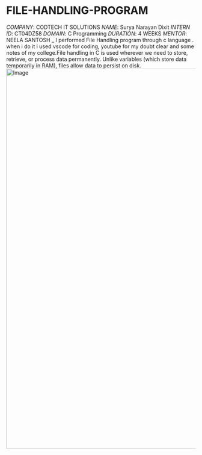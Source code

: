 # FILE-HANDLING-PROGRAM
*COMPANY*: CODTECH IT SOLUTIONS
*NAME*: Surya Narayan Dixit
*INTERN ID*: CT04DZ58
*DOMAIN*: C Programming
*DURATION*: 4 WEEKS
*MENTOR*: NEELA SANTOSH
_
I performed File Handling program through c language . when i do it i used vscode for coding, youtube for my doubt clear and some notes of my college.File handling in C is used wherever we need to store, retrieve, or process data permanently. Unlike variables (which store data temporarily in RAM), files allow data to persist on disk.
<img width="1900" height="1010" alt="Image" src="https://github.com/user-attachments/assets/02cb130c-5ed1-4bce-b416-90bbc4d6bf12" />
